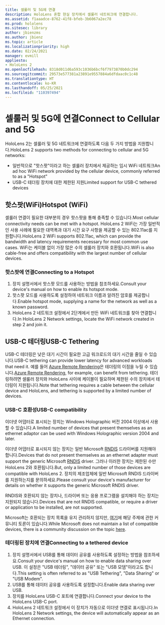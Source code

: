 ```yaml
---
title: 셀룰러 및 5G에 연결
description: HoloLens 혼합 현실 장치에서 셀룰러 네트워크에 연결합니다.
ms.assetid: f1aaadce-8762-41f8-bfeb-3b6067a2ec78
ms.prod: hololens
ms.sitesec: library
author: jbienzms
ms.author: jbienz
ms.topic: article
ms.localizationpriority: high
ms.date: 02/24/2021
manager: evmill
appliesto:
- HoloLens 2
ms.openlocfilehash: 8318d011d6a593c1036b6bcf6f7973870b0dc294
ms.sourcegitcommit: 29573e577381a23891e9557884a6dfdaac0c1c48
ms.translationtype: HT
ms.contentlocale: ko-KR
ms.lasthandoff: 05/25/2021
ms.locfileid: "110397494"
---
```

# <a name="connect-to-cellular-and-5g"></a><span data-ttu-id="d6175-103">셀룰러 및 5G에 연결</span><span class="sxs-lookup"><span data-stu-id="d6175-103">Connect to Cellular and 5G</span></span>

<span data-ttu-id="d6175-104">HoloLens 2는 셀룰러 및 5G 네트워크에 연결하도록 다음 두 가지 방법을 지원합니다.</span><span class="sxs-lookup"><span data-stu-id="d6175-104">HoloLens 2 supports two methods for connecting to cellular and 5G networks:</span></span>

- <span data-ttu-id="d6175-105">일반적으로 "핫스팟"이라고 하는 셀룰러 장치에서 제공하는 임시 WiFi 네트워크</span><span class="sxs-lookup"><span data-stu-id="d6175-105">An ad hoc WiFi network provided by the cellular device, commonly referred to as a "Hotspot"</span></span>
- <span data-ttu-id="d6175-106">USB-C 테더링 장치에 대한 제한된 지원</span><span class="sxs-lookup"><span data-stu-id="d6175-106">Limited support for USB-C tethered devices</span></span>

## <a name="hotspot-wifi"></a><span data-ttu-id="d6175-107">핫스팟(WiFi)</span><span class="sxs-lookup"><span data-stu-id="d6175-107">Hotspot (WiFi)</span></span>

<span data-ttu-id="d6175-108">셀룰러 연결이 필요한 대부분의 경우 핫스팟을 통해 충족할 수 있습니다.</span><span class="sxs-lookup"><span data-stu-id="d6175-108">Most cellular connectivity needs can be met with a hotspot.</span></span> <span data-ttu-id="d6175-109">HoloLens 2 WiFi는 가장 일반적인 사용 사례에 필요한 대역폭과 대기 시간 요구 사항을 제공할 수 있는 802.11ac를 지원합니다.</span><span class="sxs-lookup"><span data-stu-id="d6175-109">HoloLens 2 WiFi supports 802.11ac, which can provide the bandwidth and latency requirements necessary for most common use cases.</span></span> <span data-ttu-id="d6175-110">WiFi는 케이블 없이 가장 많은 수의 셀룰러 장치와 호환됩니다.</span><span class="sxs-lookup"><span data-stu-id="d6175-110">WiFi is also cable-free and offers compatibility with the largest number of cellular devices.</span></span>

### <a name="connecting-to-a-hotspot"></a><span data-ttu-id="d6175-111">핫스팟에 연결</span><span class="sxs-lookup"><span data-stu-id="d6175-111">Connecting to a Hotspot</span></span>

1. <span data-ttu-id="d6175-112">장치 설명서에서 핫스팟 모드를 사용하는 방법을 참조하세요.</span><span class="sxs-lookup"><span data-stu-id="d6175-112">Consult your device's manual on how to enable its hotspot mode.</span></span>
1. <span data-ttu-id="d6175-113">핫스팟 모드를 사용하도록 설정하여 네트워크 이름과 알려진 암호를 제공합니다.</span><span class="sxs-lookup"><span data-stu-id="d6175-113">Enable hotspot mode, supplying a name for the network as well as a known password.</span></span>
1. <span data-ttu-id="d6175-114">HoloLens 2 네트워크 설정에서 2단계에서 만든 WiFi 네트워크를 찾아 연결합니다.</span><span class="sxs-lookup"><span data-stu-id="d6175-114">In HoloLens 2 Network settings, locate the WiFi network created in step 2 and join it.</span></span>

## <a name="usb-c-tethering"></a><span data-ttu-id="d6175-115">USB-C 테더링</span><span class="sxs-lookup"><span data-stu-id="d6175-115">USB-C Tethering</span></span>

<span data-ttu-id="d6175-116">USB-C 테더링은 낮은 대기 시간이 필요한 고급 워크로드의 대기 시간을 줄일 수 있습니다.</span><span class="sxs-lookup"><span data-stu-id="d6175-116">USB-C tethering can provide lower latency for advanced workloads that need it.</span></span> <span data-ttu-id="d6175-117">예를 들어 [Azure Remote Rendering](https://azure.microsoft.com/services/remote-rendering)은 테더링의 이점을 누릴 수 있습니다.</span><span class="sxs-lookup"><span data-stu-id="d6175-117">[Azure Remote Rendering](https://azure.microsoft.com/services/remote-rendering), for example, can benefit from tethering.</span></span> <span data-ttu-id="d6175-118">테더링하려면 셀룰러 장치와 HoloLens 사이에 케이블이 필요하며 제한된 수의 장치에서 테더링이 지원됩니다.</span><span class="sxs-lookup"><span data-stu-id="d6175-118">Note that tethering requires a cable between the cellular device and HoloLens, and tethering is supported by a limited number of devices.</span></span>

### <a name="usb-c-compatibility"></a><span data-ttu-id="d6175-119">USB-C 호환성</span><span class="sxs-lookup"><span data-stu-id="d6175-119">USB-C compatibility</span></span>

<span data-ttu-id="d6175-120">이더넷 어댑터로 표시되는 장치는 Windows Holographic 버전 2004 이상에서 사용할 수 있습니다.</span><span class="sxs-lookup"><span data-stu-id="d6175-120">A limited number of devices that present themselves as an ethernet adaptor can be used with Windows Holographic version 2004 and later.</span></span>

<span data-ttu-id="d6175-121">이더넷 어댑터로 표시되지 않는 장치는 일반 Microsoft [RNDIS](https://docs.microsoft.com/windows-hardware/drivers/network/overview-of-remote-ndis--rndis-) 드라이버를 지원해야 합니다.</span><span class="sxs-lookup"><span data-stu-id="d6175-121">Devices that do not present themselves as an ethernet adapter must support the generic Microsoft [RNDIS](https://docs.microsoft.com/windows-hardware/drivers/network/overview-of-remote-ndis--rndis-) driver.</span></span> <span data-ttu-id="d6175-122">그러나 이러한 장치는 제한된 수만 HoloLens 2와 호환됩니다.</span><span class="sxs-lookup"><span data-stu-id="d6175-122">But, only a limited number of those devices are compatible with HoloLens 2.</span></span> <span data-ttu-id="d6175-123">장치의 제조업체에 일반 Microsoft RNDIS 드라이버를 지원하는지를 문의하세요.</span><span class="sxs-lookup"><span data-stu-id="d6175-123">Please consult your device's manufacturer for details on whether it supports the generic Microsoft RNDIS driver.</span></span>

<span data-ttu-id="d6175-124">RNDIS와 호환되지 않는 장치나, 드라이버 또는 응용 프로그램을 설치해야 하는 장치는 지원되지 않습니다.</span><span class="sxs-lookup"><span data-stu-id="d6175-124">Devices that are not RNDIS compatible, or require a driver or application to be installed, are not supported.</span></span>

<span data-ttu-id="d6175-125">Microsoft는 호환되는 장치 목록을 유지 관리하지 않지만, [여기](https://aka.ms/HLCommunityCell)에 해당 주제에 관한 커뮤니티 토론이 있습니다.</span><span class="sxs-lookup"><span data-stu-id="d6175-125">While Microsoft does not maintain a list of compatible devices, there is a community discussion on the topic [here](https://aka.ms/HLCommunityCell).</span></span>

### <a name="connecting-to-a-tethered-device"></a><span data-ttu-id="d6175-126">테더링된 장치에 연결</span><span class="sxs-lookup"><span data-stu-id="d6175-126">Connecting to a tethered device</span></span>

1. <span data-ttu-id="d6175-127">장치 설명서에서 USB를 통해 데이터 공유를 사용하도록 설정하는 방법을 참조하세요.</span><span class="sxs-lookup"><span data-stu-id="d6175-127">Consult your device's manual on how to enable data sharing over USB.</span></span> <span data-ttu-id="d6175-128">이 설정은 "USB 테더링", "데이터 공유" 또는 "USB 모뎀"이라고도 합니다.</span><span class="sxs-lookup"><span data-stu-id="d6175-128">This setting is often referred to as "USB Tethering", "Data Sharing" or "USB Modem".</span></span>
1. <span data-ttu-id="d6175-129">USB를 통해 데이터 공유를 사용하도록 설정합니다.</span><span class="sxs-lookup"><span data-stu-id="d6175-129">Enable data sharing over USB.</span></span>
1. <span data-ttu-id="d6175-130">장치를 HoloLens USB-C 포트에 연결합니다.</span><span class="sxs-lookup"><span data-stu-id="d6175-130">Connect your device to the HoloLens USB-C port.</span></span>
1. <span data-ttu-id="d6175-131">HoloLens 2 네트워크 설정에서 이 장치가 자동으로 이더넷 연결로 표시됩니다.</span><span class="sxs-lookup"><span data-stu-id="d6175-131">In HoloLens 2 Network settings, the device will automatically appear as an Ethernet connection.</span></span>
